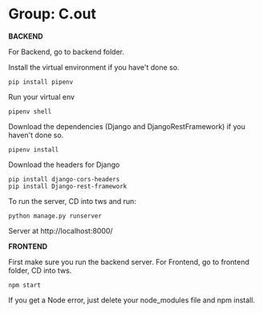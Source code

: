 # Group: C.out

**BACKEND**

For Backend, go to backend folder.

Install the virtual environment if you have't done so.

```
pip install pipenv
```

Run your virtual env

```
pipenv shell
```

Download the dependencies (Django and DjangoRestFramework) if you haven't done so.

```
pipenv install
```

Download the headers for Django
```
pip install django-cors-headers
pip install Django-rest-framework
```

To run the server, CD into tws and run:

```
python manage.py runserver
```

Server at http://localhost:8000/

**FRONTEND**

First make sure you run the backend server.
For Frontend, go to frontend folder, CD into tws.

```
npm start
```

If you get a Node error, just delete your node_modules file and npm install.
